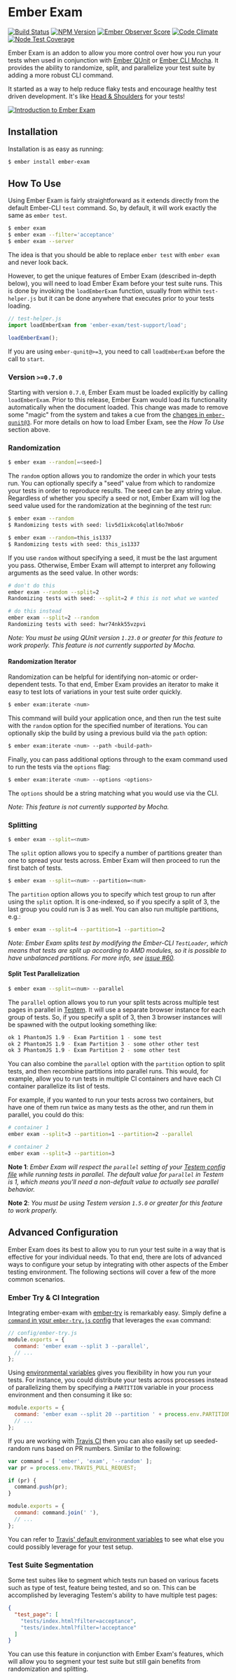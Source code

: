 # Ember Exam
[![Build Status](https://travis-ci.org/ember-cli/ember-exam.svg?branch=master)](https://travis-ci.org/ember-cli/ember-exam)
[![NPM Version](https://badge.fury.io/js/ember-exam.svg)](https://badge.fury.io/js/ember-exam)
[![Ember Observer Score](https://emberobserver.com/badges/ember-exam.svg)](https://emberobserver.com/addons/ember-exam)
[![Code Climate](https://codeclimate.com/github/trentmwillis/ember-exam/badges/gpa.svg)](https://codeclimate.com/github/trentmwillis/ember-exam)
[![Node Test Coverage](https://codeclimate.com/github/trentmwillis/ember-exam/badges/coverage.svg)](https://codeclimate.com/github/trentmwillis/ember-exam/coverage)

Ember Exam is an addon to allow you more control over how you run your tests when used in conjunction with [Ember QUnit](https://github.com/emberjs/ember-qunit) or [Ember CLI Mocha](https://github.com/ember-cli/ember-cli-mocha). It provides the ability to randomize, split, and parallelize your test suite by adding a more robust CLI command.

It started as a way to help reduce flaky tests and encourage healthy test driven development. It's like [Head & Shoulders](http://www.headandshoulders.com/) for your tests!

[![Introduction to Ember Exam](https://cloud.githubusercontent.com/assets/2922250/22800360/157ad67c-eed7-11e6-8d33-d2c59238c7f1.png)](https://embermap.com/video/ember-exam)

## Installation

Installation is as easy as running:

```bash
$ ember install ember-exam
```

## How To Use

Using Ember Exam is fairly straightforward as it extends directly from the default Ember-CLI `test` command. So, by default, it will work exactly the same as `ember test`.

```bash
$ ember exam
$ ember exam --filter='acceptance'
$ ember exam --server
```

The idea is that you should be able to replace `ember test` with `ember exam` and never look back.

However, to get the unique features of Ember Exam (described in-depth below), you will need to load Ember Exam before your test suite runs. This is done by invoking the `loadEmberExam` function, usually from within `test-helper.js` but it can be done anywhere that executes prior to your tests loading.

```js
// test-helper.js
import loadEmberExam from 'ember-exam/test-support/load';

loadEmberExam();
```

If you are using `ember-qunit@>=3`, you need to call `loadEmberExam` before the call to `start`.

### Version `>=0.7.0`

Starting with version `0.7.0`, Ember Exam must be loaded explicitly by calling `loadEmberExam`. Prior to this release, Ember Exam would load its functionality automatically when the document loaded. This change was made to remove some "magic" from the system and takes a cue from the [changes in `ember-qunit@3`](https://github.com/emberjs/ember-qunit#upgrading). For more details on how to load Ember Exam, see the _How To Use_ section above.

### Randomization

```bash
$ ember exam --random[=<seed>]
```

The `random` option allows you to randomize the order in which your tests run. You can optionally specify a "seed" value from which to randomize your tests in order to reproduce results. The seed can be any string value. Regardless of whether you specify a seed or not, Ember Exam will log the seed value used for the randomization at the beginning of the test run:

```bash
$ ember exam --random
$ Randomizing tests with seed: liv5d1ixkco6qlatl6o7mbo6r

$ ember exam --random=this_is1337
$ Randomizing tests with seed: this_is1337
```

If you use `random` without specifying a seed, it must be the last argument you pass. Otherwise, Ember Exam will attempt to interpret any following arguments as the seed value. In other words:

```bash
# don't do this
ember exam --random --split=2
Randomizing tests with seed: --split=2 # this is not what we wanted

# do this instead
ember exam --split=2 --random
Randomizing tests with seed: hwr74nkk55vzpvi
```

_Note: You must be using QUnit version `1.23.0` or greater for this feature to work properly. This feature is not currently supported by Mocha._

#### Randomization Iterator

Randomization can be helpful for identifying non-atomic or order-dependent tests. To that end, Ember Exam provides an iterator to make it easy to test lots of variations in your test suite order quickly.

```bash
$ ember exam:iterate <num>
```

This command will build your application once, and then run the test suite with the `random` option for the specified number of iterations. You can optionally skip the build by using a previous build via the `path` option:

```bash
$ ember exam:iterate <num> --path <build-path>
```

Finally, you can pass additional options through to the exam command used to run the tests via the `options` flag:

```bash
$ ember exam:iterate <num> --options <options>
```

The `options` should be a string matching what you would use via the CLI.

_Note: This feature is not currently supported by Mocha._

### Splitting

```bash
$ ember exam --split=<num>
```

The `split` option allows you to specify a number of partitions greater than one to spread your tests across. Ember Exam will then proceed to run the first batch of tests.

```bash
$ ember exam --split=<num> --partition=<num>
```

The `partition` option allows you to specify which test group to run after using the `split` option. It is one-indexed, so if you specify a split of 3, the last group you could run is 3 as well. You can also run multiple partitions, e.g.:

```bash
$ ember exam --split=4 --partition=1 --partition=2
```

_Note: Ember Exam splits test by modifying the Ember-CLI `TestLoader`, which means that tests are split up according to AMD modules, so it is possible to have unbalanced partitions. For more info, see [issue #60](https://github.com/trentmwillis/ember-exam/issues/60)._

<!--```bash
$ ember exam --split=<num> --weighted
```

The `weighted` option splits tests by weighting them according to type; `acceptance` tests weigh more than `unit` tests weigh more than `jshint` tests. This helps make sure the various test groupings run in similar amounts of time. -->

#### Split Test Parallelization

```bash
$ ember exam --split=<num> --parallel
```

The `parallel` option allows you to run your split tests across multiple test pages in parallel in [Testem](https://github.com/testem/testem). It will use a separate browser instance for each group of tests. So, if you specify a split of 3, then 3 browser instances will be spawned with the output looking something like:

```bash
ok 1 PhantomJS 1.9 - Exam Partition 1 - some test
ok 2 PhantomJS 1.9 - Exam Partition 3 - some other other test
ok 3 PhantomJS 1.9 - Exam Partition 2 - some other test
```

You can also combine the `parallel` option with the `partition` option to split tests, and then recombine partitions into parallel runs. This would, for example, allow you to run tests in multiple CI containers and have each CI container parallelize its list of tests.

For example, if you wanted to run your tests across two containers, but have one of them run twice as many tests as the other, and run them in parallel, you could do this:

```bash
# container 1
ember exam --split=3 --partition=1 --partition=2 --parallel
```

```bash
# container 2
ember exam --split=3 --partition=3
```

**Note 1**: _Ember Exam will respect the `parallel` setting of your [Testem config file](https://github.com/testem/testem/blob/master/docs/config_file.md#config-level-options) while running tests in parallel. The default value for `parallel` in Testem is 1, which means you'll need a non-default value to actually see parallel behavior._

**Note 2**: _You must be using Testem version `1.5.0` or greater for this feature to work properly._

## Advanced Configuration

Ember Exam does its best to allow you to run your test suite in a way that is effective for your individual needs. To that end, there are lots of advanced ways to configure your setup by integrating with other aspects of the Ember testing environment. The following sections will cover a few of the more common scenarios.

### Ember Try & CI Integration

Integrating ember-exam with [ember-try](https://github.com/ember-cli/ember-try) is remarkably easy. Simply define a [`command` in your `ember-try.js` config](https://github.com/ember-cli/ember-try#configuration-files) that leverages the `exam` command:

```js
// config/ember-try.js
module.exports = {
  command: 'ember exam --split 3 --parallel',
  // ...
};
```

Using [environmental variables](https://nodejs.org/api/process.html#process_process_env) gives you flexibility in how you run your tests. For instance, you could distribute your tests across processes instead of parallelizing them by specifying a `PARTITION` variable in your process environment and then consuming it like so:

```js
module.exports = {
  command: 'ember exam --split 20 --partition ' + process.env.PARTITION,
  // ...
};
```

If you are working with [Travis CI](https://travis-ci.org/) then you can also easily set up seeded-random runs based on PR numbers. Similar to the following:

```js
var command = [ 'ember', 'exam', '--random' ];
var pr = process.env.TRAVIS_PULL_REQUEST;

if (pr) {
  command.push(pr);
}

module.exports = {
  command: command.join(' '),
  // ...
};
```

You can refer to [Travis' default environment variables](https://docs.travis-ci.com/user/environment-variables/#Default-Environment-Variables) to see what else you could possibly leverage for your test setup.

### Test Suite Segmentation

Some test suites like to segment which tests run based on various facets such as type of test, feature being tested, and so on. This can be accomplished by leveraging Testem's ability to have multiple test pages:

```json
{
  "test_page": [
    "tests/index.html?filter=acceptance",
    "tests/index.html?filter=!acceptance"
  ]
}
```

You can use this feature in conjunction with Ember Exam's features, which will allow you to segment your test suite but still gain benefits from randomization and splitting.
